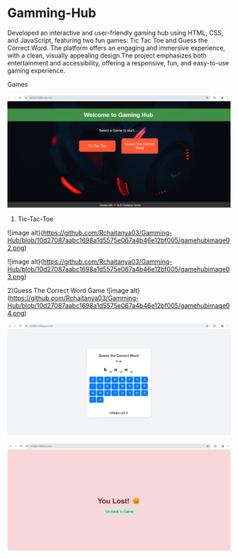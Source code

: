 # Gamming-Hub

 Developed an interactive and user-friendly gaming hub using HTML, CSS, and JavaScript, featuring two fun games: Tic Tac Toe and Guess the Correct Word. The platform offers an engaging and immersive experience, with a clean, visually appealing design.The project emphasizes both entertainment and accessibility, offering a responsive, fun, and easy-to-use gaming experience.

Games

![image alt](https://github.com/Rchaitanya03/Gamming-Hub/blob/10d27087aabc1698a1d5575e067a4b46e12bf005/gamehubimage01.png)

1) Tic-Tac-Toe

![image alt}(https://github.com/Rchaitanya03/Gamming-Hub/blob/10d27087aabc1698a1d5575e067a4b46e12bf005/gamehubimage02.png)

![image alt}(https://github.com/Rchaitanya03/Gamming-Hub/blob/10d27087aabc1698a1d5575e067a4b46e12bf005/gamehubimage03.png)

2)Guess The Correct Word Game
![image alt}(https://github.com/Rchaitanya03/Gamming-Hub/blob/10d27087aabc1698a1d5575e067a4b46e12bf005/gamehubimage04.png)

![image alt](https://github.com/Rchaitanya03/Gamming-Hub/blob/10d27087aabc1698a1d5575e067a4b46e12bf005/gamehubimage05.png)

![image alt](https://github.com/Rchaitanya03/Gamming-Hub/blob/10d27087aabc1698a1d5575e067a4b46e12bf005/gamehubimage06.png)

